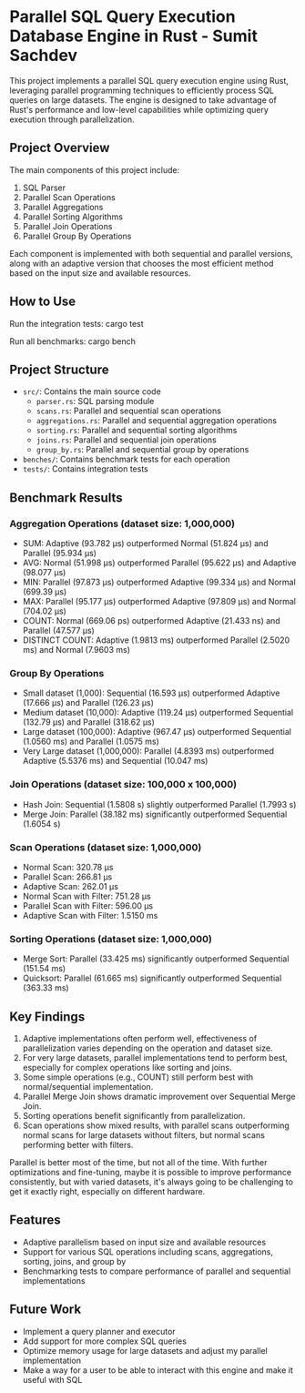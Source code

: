 # Parallel SQL Query Execution Database Engine in Rust - Sumit Sachdev

This project implements a parallel SQL query execution engine using Rust, leveraging parallel programming techniques to efficiently process SQL queries on large datasets. The engine is designed to take advantage of Rust's performance and low-level capabilities while optimizing query execution through parallelization.

## Project Overview

The main components of this project include:

1. SQL Parser
2. Parallel Scan Operations
3. Parallel Aggregations
4. Parallel Sorting Algorithms
5. Parallel Join Operations
6. Parallel Group By Operations

Each component is implemented with both sequential and parallel versions, along with an adaptive version that chooses the most efficient method based on the input size and available resources.

## How to Use

Run the integration tests:
cargo test

Run all benchmarks:
cargo bench

## Project Structure

- `src/`: Contains the main source code
    - `parser.rs`: SQL parsing module
    - `scans.rs`: Parallel and sequential scan operations
    - `aggregations.rs`: Parallel and sequential aggregation operations
    - `sorting.rs`: Parallel and sequential sorting algorithms
    - `joins.rs`: Parallel and sequential join operations
    - `group_by.rs`: Parallel and sequential group by operations
- `benches/`: Contains benchmark tests for each operation
- `tests/`: Contains integration tests

## Benchmark Results

### Aggregation Operations (dataset size: 1,000,000)
- SUM: Adaptive (93.782 µs) outperformed Normal (51.824 µs) and Parallel (95.934 µs)
- AVG: Normal (51.998 µs) outperformed Parallel (95.622 µs) and Adaptive (98.077 µs)
- MIN: Parallel (97.873 µs) outperformed Adaptive (99.334 µs) and Normal (699.39 µs)
- MAX: Parallel (95.177 µs) outperformed Adaptive (97.809 µs) and Normal (704.02 µs)
- COUNT: Normal (669.06 ps) outperformed Adaptive (21.433 ns) and Parallel (47.577 µs)
- DISTINCT COUNT: Adaptive (1.9813 ms) outperformed Parallel (2.5020 ms) and Normal (7.9603 ms)

### Group By Operations
- Small dataset (1,000): Sequential (16.593 µs) outperformed Adaptive (17.666 µs) and Parallel (126.23 µs)
- Medium dataset (10,000): Adaptive (119.24 µs) outperformed Sequential (132.79 µs) and Parallel (318.62 µs)
- Large dataset (100,000): Adaptive (967.47 µs) outperformed Sequential (1.0560 ms) and Parallel (1.0575 ms)
- Very Large dataset (1,000,000): Parallel (4.8393 ms) outperformed Adaptive (5.5376 ms) and Sequential (10.047 ms)

### Join Operations (dataset size: 100,000 x 100,000)
- Hash Join: Sequential (1.5808 s) slightly outperformed Parallel (1.7993 s)
- Merge Join: Parallel (38.182 ms) significantly outperformed Sequential (1.6054 s)

### Scan Operations (dataset size: 1,000,000)
- Normal Scan: 320.78 µs
- Parallel Scan: 266.81 µs
- Adaptive Scan: 262.01 µs
- Normal Scan with Filter: 751.28 µs
- Parallel Scan with Filter: 596.00 µs
- Adaptive Scan with Filter: 1.5150 ms

### Sorting Operations (dataset size: 1,000,000)
- Merge Sort: Parallel (33.425 ms) significantly outperformed Sequential (151.54 ms)
- Quicksort: Parallel (61.665 ms) significantly outperformed Sequential (363.33 ms)

## Key Findings

1. Adaptive implementations often perform well, effectiveness of parallelization varies depending on the operation and dataset size.
2. For very large datasets, parallel implementations tend to perform best, especially for complex operations like sorting and joins.
3. Some simple operations (e.g., COUNT) still perform best with normal/sequential implementation.
4. Parallel Merge Join shows dramatic improvement over Sequential Merge Join.
5. Sorting operations benefit significantly from parallelization.
6. Scan operations show mixed results, with parallel scans outperforming normal scans for large datasets without filters, but normal scans performing better with filters.

Parallel is better most of the time, but not all of the time. With further optimizations and fine-tuning, maybe it is possible to improve performance consistently, but with varied datasets, it's always going to be challenging to get it exactly right, especially on different hardware.

## Features

- Adaptive parallelism based on input size and available resources
- Support for various SQL operations including scans, aggregations, sorting, joins, and group by
- Benchmarking tests to compare performance of parallel and sequential implementations

## Future Work

- Implement a query planner and executor
- Add support for more complex SQL queries
- Optimize memory usage for large datasets and adjust my parallel implementation
- Make a way for a user to be able to interact with this engine and make it useful with SQL